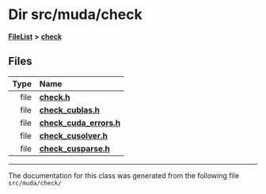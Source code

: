 

# Dir src/muda/check



[**FileList**](files.md) **>** [**check**](dir_3ada5fb1291f7068cec99adbe813154e.md)












## Files

| Type | Name |
| ---: | :--- |
| file | [**check.h**](check_8h.md) <br> |
| file | [**check\_cublas.h**](check__cublas_8h.md) <br> |
| file | [**check\_cuda\_errors.h**](check__cuda__errors_8h.md) <br> |
| file | [**check\_cusolver.h**](check__cusolver_8h.md) <br> |
| file | [**check\_cusparse.h**](check__cusparse_8h.md) <br> |



























































------------------------------
The documentation for this class was generated from the following file `src/muda/check/`

